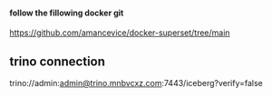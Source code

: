 #### follow the fillowing docker git  

https://github.com/amancevice/docker-superset/tree/main


## trino connection

trino://admin:admin@trino.mnbvcxz.com:7443/iceberg?verify=false

